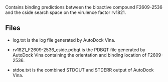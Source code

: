 Contains binding predictions between the bioactive compound F2609-2536 and the cside search space on the virulence factor rv1821.

## Files

- log.txt is the log file generated by AutoDock Vina.

- rv1821_F2609-2536_cside.pdbqt is the PDBQT file generated by AutoDock Vina containing the orientation and binding location of F2609-2536.

- stdoe.txt is the combined STDOUT and STDERR output of AutoDock Vina.

